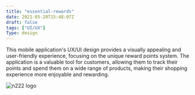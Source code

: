 ```yaml
---
title: "essential-rewards"
date: 2021-05-20T15:48:07Z
draft: false
tags: ["UI/UX"]
Type: design
---
```


This mobile application's UX/UI design provides a visually appealing and user-friendly experience, focusing on the unique reward points system. The application is a valuable tool for customers, allowing them to track their points and spend them on a wide range of products, making their shopping experience more enjoyable and rewarding.

![n222 logo](/projects/essential-rewards/ui.webp)


